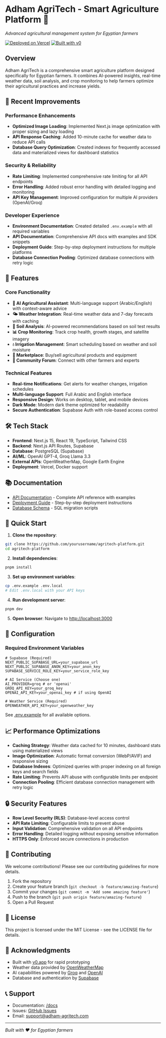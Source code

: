 # Adham AgriTech - Smart Agriculture Platform 🌾

*Advanced agricultural management system for Egyptian farmers*

[![Deployed on Vercel](https://img.shields.io/badge/Deployed%20on-Vercel-black?style=for-the-badge&logo=vercel)](https://vercel.com/adhamlouxors-projects/v0-new-project-uafhyhnniqx)
[![Built with v0](https://img.shields.io/badge/Built%20with-v0.app-black?style=for-the-badge)](https://v0.app/chat/projects/UaFHyHNnIQx)

## Overview

Adham AgriTech is a comprehensive smart agriculture platform designed specifically for Egyptian farmers. It combines AI-powered insights, real-time weather data, soil analysis, and crop monitoring to help farmers optimize their agricultural practices and increase yields.

## 🚀 Recent Improvements

### Performance Enhancements
- **Optimized Image Loading**: Implemented Next.js image optimization with proper sizing and lazy loading
- **API Response Caching**: Added 10-minute cache for weather data to reduce API calls
- **Database Query Optimization**: Created indexes for frequently accessed data and materialized views for dashboard statistics

### Security & Reliability
- **Rate Limiting**: Implemented comprehensive rate limiting for all API endpoints
- **Error Handling**: Added robust error handling with detailed logging and monitoring
- **API Key Management**: Improved configuration for multiple AI providers (OpenAI/Groq)

### Developer Experience
- **Environment Documentation**: Created detailed `.env.example` with all required variables
- **API Documentation**: Comprehensive API docs with examples and SDK snippets
- **Deployment Guide**: Step-by-step deployment instructions for multiple platforms
- **Database Connection Pooling**: Optimized database connections with retry logic

## 🌟 Features

### Core Functionality
- **🤖 AI Agricultural Assistant**: Multi-language support (Arabic/English) with context-aware advice
- **🌤️ Weather Integration**: Real-time weather data and 7-day forecasts with caching
- **🧪 Soil Analysis**: AI-powered recommendations based on soil test results
- **📊 Crop Monitoring**: Track crop health, growth stages, and satellite imagery
- **💧 Irrigation Management**: Smart scheduling based on weather and soil moisture
- **🏪 Marketplace**: Buy/sell agricultural products and equipment
- **👥 Community Forum**: Connect with other farmers and experts

### Technical Features
- **Real-time Notifications**: Get alerts for weather changes, irrigation schedules
- **Multi-language Support**: Full Arabic and English interface
- **Responsive Design**: Works on desktop, tablet, and mobile devices
- **Dark Mode**: Modern dark theme optimized for readability
- **Secure Authentication**: Supabase Auth with role-based access control

## 🛠️ Tech Stack

- **Frontend**: Next.js 15, React 19, TypeScript, Tailwind CSS
- **Backend**: Next.js API Routes, Supabase
- **Database**: PostgreSQL (Supabase)
- **AI/ML**: OpenAI GPT-4, Groq Llama 3.3
- **External APIs**: OpenWeatherMap, Google Earth Engine
- **Deployment**: Vercel, Docker support

## 📚 Documentation

- [API Documentation](./docs/API.md) - Complete API reference with examples
- [Deployment Guide](./docs/DEPLOYMENT.md) - Step-by-step deployment instructions
- [Database Schema](./scripts/) - SQL migration scripts

## 🚀 Quick Start

1. **Clone the repository**:
```bash
git clone https://github.com/yourusername/agritech-platform.git
cd agritech-platform
```

2. **Install dependencies**:
```bash
pnpm install
```

3. **Set up environment variables**:
```bash
cp .env.example .env.local
# Edit .env.local with your API keys
```

4. **Run development server**:
```bash
pnpm dev
```

5. **Open browser**:
Navigate to [http://localhost:3000](http://localhost:3000)

## 🔧 Configuration

### Required Environment Variables

```env
# Supabase (Required)
NEXT_PUBLIC_SUPABASE_URL=your_supabase_url
NEXT_PUBLIC_SUPABASE_ANON_KEY=your_anon_key
SUPABASE_SERVICE_ROLE_KEY=your_service_role_key

# AI Service (Choose one)
AI_PROVIDER=groq # or 'openai'
GROQ_API_KEY=your_groq_key
OPENAI_API_KEY=your_openai_key # if using OpenAI

# Weather Service (Required)
OPENWEATHER_API_KEY=your_openweather_key
```

See [.env.example](./.env.example) for all available options.

## 📈 Performance Optimizations

- **Caching Strategy**: Weather data cached for 10 minutes, dashboard stats using materialized views
- **Image Optimization**: Automatic format conversion (WebP/AVIF) and responsive sizing
- **Database Indexes**: Optimized queries with proper indexing on all foreign keys and search fields
- **Rate Limiting**: Prevents API abuse with configurable limits per endpoint
- **Connection Pooling**: Efficient database connection management with retry logic

## 🔒 Security Features

- **Row Level Security (RLS)**: Database-level access control
- **API Rate Limiting**: Configurable limits to prevent abuse
- **Input Validation**: Comprehensive validation on all API endpoints
- **Error Handling**: Detailed logging without exposing sensitive information
- **HTTPS Only**: Enforced secure connections in production

## 🤝 Contributing

We welcome contributions! Please see our contributing guidelines for more details.

1. Fork the repository
2. Create your feature branch (`git checkout -b feature/amazing-feature`)
3. Commit your changes (`git commit -m 'Add some amazing feature'`)
4. Push to the branch (`git push origin feature/amazing-feature`)
5. Open a Pull Request

## 📄 License

This project is licensed under the MIT License - see the LICENSE file for details.

## 🙏 Acknowledgments

- Built with [v0.app](https://v0.app) for rapid prototyping
- Weather data provided by [OpenWeatherMap](https://openweathermap.org)
- AI capabilities powered by [Groq](https://groq.com) and [OpenAI](https://openai.com)
- Database and authentication by [Supabase](https://supabase.com)

## 📞 Support

- Documentation: [/docs](./docs/)
- Issues: [GitHub Issues](https://github.com/yourusername/agritech-platform/issues)
- Email: support@adham-agritech.com

---

*Built with ❤️ for Egyptian farmers*
